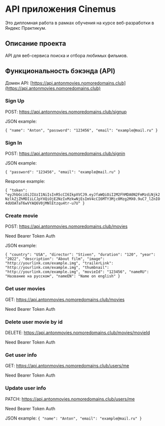# API приложения Cinemus
Это дипломная работа в рамках обучения на курсе веб-разработки в Яндекс Практикум.

## Описание проекта
API для веб-сервиса поиска и отбора любимых фильмов.

## Функциональность бэкэнда (API)

Домен API: [https://api.antonmovies.nomoredomains.club](https://api.antonmovies.nomoredomains.club)

### Sign Up

POST: https://api.antonmovies.nomoredomains.club/signup

JSON example:

`{
    "name": "Anton",
    "password": "123456",
    "email": "example@mail.ru"
}`

### Sign In

POST: https://api.antonmovies.nomoredomains.club/signin

JSON example:

`{
    "password": "123456",
    "email": "example@mail.ru"
}`

Response example:

`{
    "token": "eyJhbGciOiJIUzI1NiIsInR5cCI6IkpXVCJ9.eyJfaWQiOiI2M2FhMDA0N2FmMzdiNjk2NzlkZjZhMDIiLCJpYXQiOjE2NzIxMzkwNjEsImV4cCI6MTY3Mjc0Mzg2MX0.9uC7_lZnIO4dUOATaT6wVYAQ6V0jMNlEtzqu4tr-u7U"
}`

### Create movie

POST: https://api.antonmovies.nomoredomains.club/movies

Need Bearer Token Auth

JSON example:

`{
    "country": "USA",
    "director": "Stiven",
    "duration": "120",
    "year": "2022",
    "description": "About film",
    "image": "http://yourlink.com/example.img",
    "trailerLink": "http://yourlink.com/example.img",
    "thumbnail": "http://yourlink.com/example.img",
    "movieId": "123456",
    "nameRU": "Название на русском",
    "nameEN": "Name on english"
}`

### Get user movies

GET: https://api.antonmovies.nomoredomains.club/movies

Need Bearer Token Auth

### Delete user movie by id

DELETE: https://api.antonmovies.nomoredomains.club/movies/movieId

Need Bearer Token Auth

### Get user info

GET: https://api.antonmovies.nomoredomains.club/users/me

Need Bearer Token Auth

### Update user info

PATCH: https://api.antonmovies.nomoredomains.club/users/me

Need Bearer Token Auth

JSON example:
`{
    "name": "Anton",
    "email": "example@mail.ru"
}`
